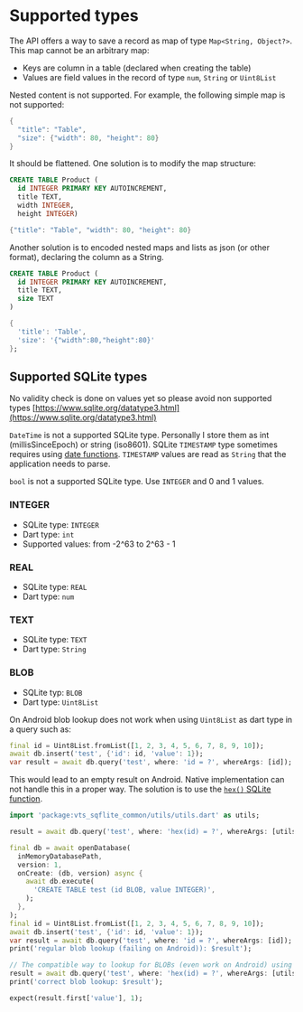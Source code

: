 # Supported types

The API offers a way to save a record as map of type `Map<String, Object?>`. This map cannot be an
arbitrary map:
- Keys are column in a table (declared when creating the table)
- Values are field values in the record of type `num`, `String` or `Uint8List`

Nested content is not supported. For example, the following simple map is not supported:

```dart
{
  "title": "Table",
  "size": {"width": 80, "height": 80}
}
```

It should be flattened. One solution is to modify the map structure:

```sql
CREATE TABLE Product (
  id INTEGER PRIMARY KEY AUTOINCREMENT,
  title TEXT,
  width INTEGER,
  height INTEGER)
```

```dart
{"title": "Table", "width": 80, "height": 80}
```

Another solution is to encoded nested maps and lists as json (or other format), declaring the column
as a String.


```sql
CREATE TABLE Product (
  id INTEGER PRIMARY KEY AUTOINCREMENT,
  title TEXT,
  size TEXT
)

```
```dart
{
  'title': 'Table',
  'size': '{"width":80,"height":80}'
};
```

## Supported SQLite types

No validity check is done on values yet so please avoid non supported types [https://www.sqlite.org/datatype3.html](https://www.sqlite.org/datatype3.html)

`DateTime` is not a supported SQLite type. Personally I store them as 
int (millisSinceEpoch) or string (iso8601). SQLite `TIMESTAMP` type sometimes requires using [date functions](https://www.sqlite.org/lang_datefunc.html). 
`TIMESTAMP` values are read as `String` that the application needs to parse.

`bool` is not a supported SQLite type. Use `INTEGER` and 0 and 1 values.

### INTEGER

* SQLite type: `INTEGER`
* Dart type: `int`
* Supported values: from -2^63 to 2^63 - 1

### REAL

* SQLite type: `REAL`
* Dart type: `num`

### TEXT

* SQLite type: `TEXT`
* Dart type: `String`

### BLOB

* SQLite typ: `BLOB`
* Dart type: `Uint8List`

On Android blob lookup does not work when using `Uint8List` as dart type in a query such as:

```dart
final id = Uint8List.fromList([1, 2, 3, 4, 5, 6, 7, 8, 9, 10]);
await db.insert('test', {'id': id, 'value': 1});
var result = await db.query('test', where: 'id = ?', whereArgs: [id]);
```

This would lead to an empty result on Android. Native implementation can not handle this in a proper way.
The solution is to use the [`hex()` SQLite function](https://sqlite.org/lang_corefunc.html#hex).

```dart
import 'package:vts_sqflite_common/utils/utils.dart' as utils;

result = await db.query('test', where: 'hex(id) = ?', whereArgs: [utils.hex(id)]);
```

```dart
final db = await openDatabase(
  inMemoryDatabasePath,
  version: 1,
  onCreate: (db, version) async {
    await db.execute(
      'CREATE TABLE test (id BLOB, value INTEGER)',
    );
  },
);
final id = Uint8List.fromList([1, 2, 3, 4, 5, 6, 7, 8, 9, 10]);
await db.insert('test', {'id': id, 'value': 1});
var result = await db.query('test', where: 'id = ?', whereArgs: [id]);
print('regular blob lookup (failing on Android)): $result');

// The compatible way to lookup for BLOBs (even work on Android) using the hex function
result = await db.query('test', where: 'hex(id) = ?', whereArgs: [utils.hex(id)]);
print('correct blob lookup: $result');

expect(result.first['value'], 1);
```
